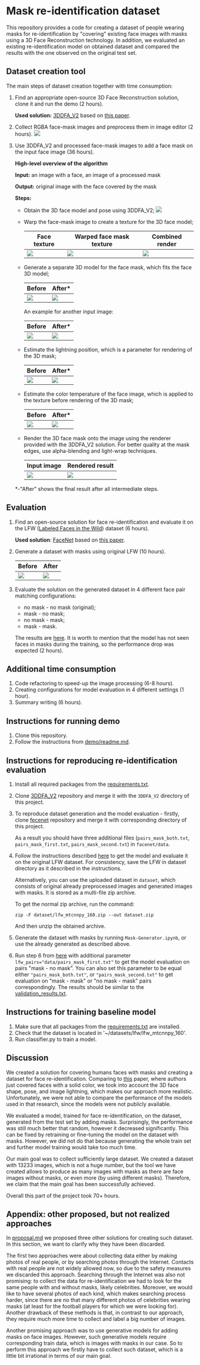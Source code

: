 # Mask re-identification dataset

This repository provides a code for creating a dataset of people wearing masks for re-identification by "covering" existing face images with masks using a 3D Face Reconstruction technology.
In addition, we evaluated an existing re-identification model on obtained dataset and compared the results with the one observed on the original test set.

## Dataset creation tool

The main steps of dataset creation together with time consumption:

  1. Find an appropriate open-source 3D Face Reconstruction solution, clone it and run the demo (2 hours).

     **Used solution:** [3DDFA_V2](https://github.com/cleardusk/3DDFA_V2) based on [this paper](https://arxiv.org/abs/2009.09960).

  2. Collect RGBA face-mask images and preprocess them in image editor (2 hours).
     ![](images/main/masks.png)

  3. Use 3DDFA_V2 and processed face-mask images to add a face mask on the input face image (36 hours).

     **High-level overview of the algorithm**

     **Input:** an image with a face, an image of a processed mask

     **Output:** original image with the face covered by the mask

     **Steps:**
      - Obtain the 3D face model and pose using 3DDFA_V2;
          ![](images/introduction/borat2.jpg)
      - Warp the face-mask image to create a texture for the 3D face model;

          |Face texture | Warped face mask texture| Combined render |
          |------|------| ------- |
          |![](images/main/uv_borat__texture.png) |![](images/main/uv_mask_400.png) |![](images/main/render_borat__blended_image_light_wrapping__default_model_400.png) |
      - Generate a separate 3D model for the face mask, which fits the face 3D model;

          |Before| After*|
          |------|------|
          |![](images/main/render_borat__blended_image_light_wrapping__default_model.png) |![](images/main/render_borat__blended_image_light_wrapping.png)|

          An example for another input image:

          |Before| After*|
          |------|------|
          |![](images/main/render_messi__blended_image_light_wrapping__default_model.png) |![](images/main/render_messi__blended_image_light_wrapping.png)|
      - Estimate the lightning position, which is a parameter for rendering of the 3D mask;

          |Before| After*|
          |------|------|
          |![](images/main/render_borat__blended_image_light_wrapping__default_light.png) |![](images/main/render_borat__blended_image_light_wrapping.png)|
      - Estimate the color temperature of the face image, which is applied to the texture before rendering of the 3D mask;

          |Before| After*|
          |------|------|
          |![](images/main/render_borat__blended_image_light_wrapping__default_color_temp.png) |![](images/main/render_borat__blended_image_light_wrapping.png)|
      - Render the 3D face mask onto the image using the renderer provided with the 3DDFA_V2 solution. For better quality at the mask edges, use alpha-blending and light-wrap techniques.

          |Input image| Rendered result|
          |------|------|
          |![](images/main/input_borat.png) |![](images/main/render_borat__blended_image_light_wrapping.png)|

       *-"After" shows the final result after all intermediate steps.

## Evaluation

  1. Find an open-source solution for face re-identification and evaluate it on the LFW ([Labeled Faces in the Wild](http://vis-www.cs.umass.edu/lfw/)) dataset (6 hours).

     **Used solution**: [FaceNet](https://github.com/davidsandberg/facenet) based on [this paper](https://arxiv.org/abs/1503.03832).

  2. Generate a dataset with masks using original LFW (10 hours).

     |Before| After|
     |------|------|
     |![](images/main/lfw_before.jpg) |![](images/main/lfw_after.jpg)|
  3. Evaluate the solution on the generated dataset in 4 different face pair matching configurations:
      * no mask - no mask (original);
      * mask - no mask;
      * no mask - mask;
      * mask - mask.

      The results are [here](validation_results.txt). It is worth to mention that the model has not seen faces in masks during the training, so the performance drop was expected (2 hours).

## Additional time consumption

  1. Code refactoring to speed-up the image processing (6-8 hours).
  2. Creating configurations for model evaluation in 4 different settings (1 hour).
  3. Summary writing (6 hours).

## Instructions for running demo

1. Clone this repository. 
2. Follow the instructions from [demo/readme.md](demo/readme.md).


## Instructions for reproducing re-identification evaluation

  1. Install all required packages from the [requirements.txt](requirements.txt).
  2. Clone [3DDFA_V2](https://github.com/cleardusk/3DDFA_V2) repository and merge it with the `3DDFA_V2` directory of this project.
  
  4. To reproduce dataset generation and the model evaluation - firstly, clone [fecenet](https://github.com/davidsandberg/facenet) repository and merge it with corresponding directory of this project.

     As a result you should have three additional files (`pairs_mask_both.txt`, `pairs_mask_first.txt`, `pairs_mask_second.txt`) in `facenet/data`.
  5. Follow the instructions described [here](https://github.com/davidsandberg/facenet/wiki/Validate-on-lfw) to get the model and evaluate it on the original LFW dataset. For consistency, save the LFW in dataset directory as it described in the instructions.

     Alternatively, you can use the uploaded dataset in `dataset`, which consists of original already preprocessed images and generated images with masks. It is stored as a multi-file zip archive.

     To get the normal zip archive, run the command:

     `zip -F dataset/lfw_mtcnnpy_160.zip --out dataset.zip`

     And then unzip the obtained archive.
  6. Generate the dataset with masks by running `Mask-Generator.ipynb`, or use the already generated as described above.
  7. Run step 6 from [here](https://github.com/davidsandberg/facenet/wiki/Validate-on-lfw) with additional parameter `lfw_pairs="data/pairs_mask_first.txt"` to get the model evaluation on pairs "mask - no mask". You can also set this parameter to be equal either `"pairs_mask_both.txt"`, or `"pairs_mask_second.txt"` to get evaluation on "mask - mask" or "no mask - mask" pairs correspondingly. The results should be similar to the [validation_results.txt](validation_results.txt).


## Instructions for training baseline model
1. Make sure that all packages from the [requirements.txt](requirements.txt) are installed.
2. Check that the dataset is located in '~/datasets/lfw/lfw_mtcnnpy_160'.
3. Run classifier.py to train a model.

## Discussion
We created a solution for covering humans faces with masks and creating a dataset for face re-identification. Comparing to [this](https://doi.org/10.6028/NIST.IR.8311) paper, where authors just covered faces with a solid color, we took into account the 3D face shape, pose, and image lightning, which makes our approach more realistic. Unfortunately, we were not able to compare the performance of the models used in that research, since the models were not publicly available.

We evaluated a model, trained for face re-identification, on the dataset, generated from the test set by adding masks. Surprisingly, the performance was still much better that random, however it decreased significantly. This can be fixed by retraining or fine-tuning the model on the dataset with masks. However, we did not do that because generating the whole train set and further model training would take too much time.

Our main goal was to collect sufficiently large dataset. We created a dataset with 13233 images, which is not a huge number, but the tool we have created allows to produce as many images with masks as there are face images without masks, or even more (by using different masks). Therefore, we claim that the main goal has been successfully achieved.

Overall this part of the project took 70+ hours.

## Appendix: other proposed, but not realized approaches

In [proposal.md](proposal.md) we proposed three other solutions for creating such dataset. In this section, we want to clarify why they have been discarded.

The first two approaches were about collecting data either by making photos of real people, or by searching photos through the Internet. Contacts with real people are not widely allowed now, so due to the safety measures we discarded this approach. Searching through the Internet was also not promising: to collect the data for re-identification we had to look for the same people with and without masks, likely celebrities. Moreover, we would like to have several photos of each kind, which makes searching process harder, since there are no that many different photos of celebrities wearing masks (at least for the football players for which we were looking for).
Another drawback of these methods is that, in contrast to our approach, they require much more time to collect and label a big number of images.

Another promising approach was to use generative models for adding masks on face images. However, such generative models require corresponding train data, which is images with masks in our case. So to perform this approach we firstly have to collect such dataset, which is a little bit irrational in terms of our main goal.
